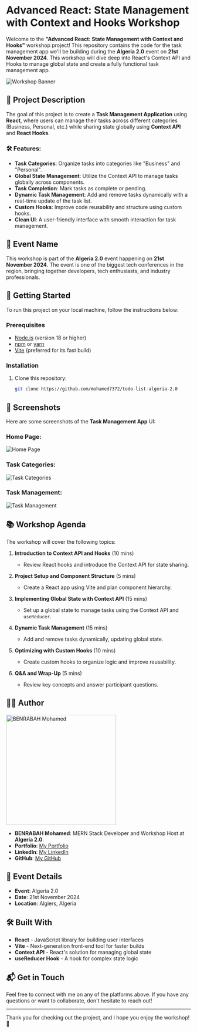 # Advanced React: State Management with Context and Hooks Workshop

Welcome to the **"Advanced React: State Management with Context and Hooks"** workshop project! This repository contains the code for the task management app we'll be building during the **Algeria 2.0** event on **21st November 2024**. This workshop will dive deep into React's Context API and Hooks to manage global state and create a fully functional task management app.

![Workshop Banner](https://scontent.falg6-1.fna.fbcdn.net/v/t39.30808-6/462302410_962104192627438_2195733693526985708_n.jpg?stp=dst-jpg_s960x960&_nc_cat=100&ccb=1-7&_nc_sid=cc71e4&_nc_ohc=4U7XojKt4TUQ7kNvgGLS848&_nc_zt=23&_nc_ht=scontent.falg6-1.fna&_nc_gid=AeCRNl58ywtllF0JoQrfzaL&oh=00_AYCngkxpJ4tHsBKPnWi_m0xE5OUbpjSZtei_fWEXb6GiLg&oe=671DEFE1)

## 📝 Project Description

The goal of this project is to create a **Task Management Application** using **React**, where users can manage their tasks across different categories (Business, Personal, etc.) while sharing state globally using **Context API** and **React Hooks**.

### 🛠️ Features:

- **Task Categories**: Organize tasks into categories like "Business" and "Personal".
- **Global State Management**: Utilize the Context API to manage tasks globally across components.
- **Task Completion**: Mark tasks as complete or pending.
- **Dynamic Task Management**: Add and remove tasks dynamically with a real-time update of the task list.
- **Custom Hooks**: Improve code reusability and structure using custom hooks.
- **Clean UI**: A user-friendly interface with smooth interaction for task management.

## 🌟 Event Name

This workshop is part of the **Algeria 2.0** event happening on **21st November 2024**. The event is one of the biggest tech conferences in the region, bringing together developers, tech enthusiasts, and industry professionals.

## 🚀 Getting Started

To run this project on your local machine, follow the instructions below:

### Prerequisites

- [Node.js](https://nodejs.org/en/) (version 18 or higher)
- [npm](https://www.npmjs.com/) or [yarn](https://yarnpkg.com/)
- [Vite](https://vitejs.dev/) (preferred for its fast build)

### Installation

1. Clone this repository:
   ```bash
   git clone https://github.com/mohamed7372/todo-list-algeria-2.0
   ```

## 📸 Screenshots

Here are some screenshots of the **Task Management App** UI:

### Home Page:

![Home Page](https://user-images.githubusercontent.com/your-homepage-screenshot-link)

### Task Categories:

![Task Categories](https://user-images.githubusercontent.com/your-categories-screenshot-link)

### Task Management:

![Task Management](https://user-images.githubusercontent.com/your-task-management-screenshot-link)

## 📚 Workshop Agenda

The workshop will cover the following topics:

1. **Introduction to Context API and Hooks** (10 mins)

   - Review React hooks and introduce the Context API for state sharing.

2. **Project Setup and Component Structure** (5 mins)

   - Create a React app using Vite and plan component hierarchy.

3. **Implementing Global State with Context API** (15 mins)

   - Set up a global state to manage tasks using the Context API and `useReducer`.

4. **Dynamic Task Management** (15 mins)

   - Add and remove tasks dynamically, updating global state.

5. **Optimizing with Custom Hooks** (10 mins)

   - Create custom hooks to organize logic and improve reusability.

6. **Q&A and Wrap-Up** (5 mins)
   - Review key concepts and answer participant questions.

## 👨‍💻 Author

<p style="margin-top: 20px;"></p>
<img src="https://scontent.falg7-6.fna.fbcdn.net/v/t45.1600-4/464170214_120213357814710084_744840660691057010_n.jpg?stp=cp0_dst-jpg_p526x296_q75_spS444&_nc_cat=106&ccb=1-7&_nc_sid=c02adf&_nc_ohc=5A93IzrXC84Q7kNvgFjehes&_nc_zt=1&_nc_ht=scontent.falg7-6.fna&_nc_gid=AlIL-XnEu_o-Uf3DXdaG4OT&oh=00_AYABEkdknOh8NZAvySBM16V3WmcUFkUNHdCvPVSR_Oq35w&oe=671DE223" alt="BENRABAH Mohamed" width="300" height="300"/>

- **BENRABAH Mohamed**: MERN Stack Developer and Workshop Host at **Algeria 2.0**.
- **Portfolio**: [My Portfolio](https://benrabah-mohamed.netlify.app/)
- **LinkedIn**: [My LinkedIn](https://www.linkedin.com/in/mohamed-benrabah-522992191/)
- **GitHub**: [My GitHub](https://github.com/mohamed7372)

## 📅 Event Details

- **Event**: Algeria 2.0
- **Date**: 21st November 2024
- **Location**: Algiers, Algeria

## 🛠️ Built With

- **React** - JavaScript library for building user interfaces
- **Vite** - Next-generation front-end tool for faster builds
- **Context API** - React's solution for managing global state
- **useReducer Hook** - A hook for complex state logic

## 📬 Get in Touch

Feel free to connect with me on any of the platforms above. If you have any questions or want to collaborate, don't hesitate to reach out!

---

Thank you for checking out the project, and I hope you enjoy the workshop! 🎉
